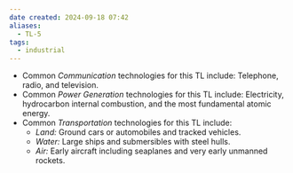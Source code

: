 ```yaml
---
date created: 2024-09-18 07:42
aliases:
  - TL-5
tags:
  - industrial
---
```

- Common _Communication_ technologies for this TL include: Telephone, radio, and television.
- Common _Power Generation_ technologies for this TL include: Electricity, hydrocarbon internal combustion, and the most fundamental atomic energy.
- Common _Transportation_ technologies for this TL include:
  - _Land:_ Ground cars or automobiles and tracked vehicles.
  - _Water:_ Large ships and submersibles with steel hulls.
  - _Air:_ Early aircraft including seaplanes and very early unmanned rockets.
